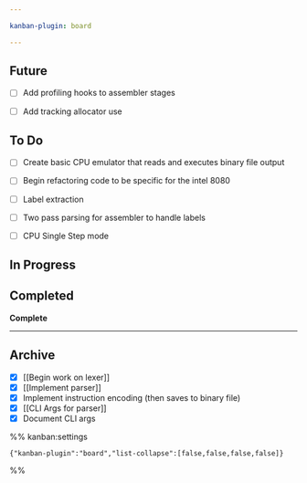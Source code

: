 ```yaml
---

kanban-plugin: board

---
```


## Future

- [ ] Add profiling hooks to assembler stages
- [ ] Add tracking allocator use


## To Do

- [ ] Create basic CPU emulator that reads and executes binary file output
- [ ] Begin refactoring code to be specific for the intel 8080
- [ ] Label extraction
- [ ] Two pass parsing for assembler to handle labels
- [ ] CPU Single Step mode


## In Progress



## Completed

**Complete**


***

## Archive

- [x] [[Begin work on lexer]]
- [x] [[Implement parser]]
- [x] Implement instruction encoding (then saves to binary file)
- [x] [[CLI Args for parser]]
- [x] Document CLI args

%% kanban:settings
```
{"kanban-plugin":"board","list-collapse":[false,false,false,false]}
```
%%